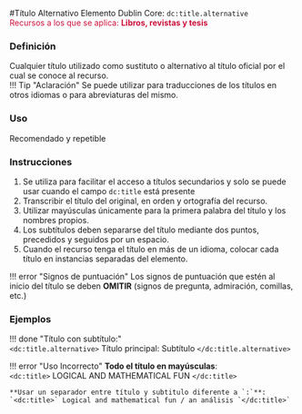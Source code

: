 #Título Alternativo
Elemento Dublin Core: `dc:title.alternative`  
<span style="color:#CD113B">Recursos a los que se aplica: __Libros, revistas y tesis__ </span>  

### __Definición__
Cualquier título utilizado como sustituto o alternativo al título oficial por el cual se conoce al recurso.  
!!! Tip "Aclaración"
    Se puede utilizar para traducciones de los títulos en otros idiomas o para abreviaturas del mismo.
      

### __Uso__
Recomendado y repetible  

### __Instrucciones__
1. Se utiliza para facilitar el acceso a títulos secundarios y solo se puede usar cuando el campo `dc:title` está presente 
2. Transcribir el título del original, en orden y ortografía del recurso. 
3. Utilizar mayúsculas únicamente para la primera palabra del título y los nombres propios. 
4. Los subtítulos deben   separarse del título mediante dos puntos, precedidos y seguidos por un espacio. 
5. Cuando el recurso tenga el título en más de un idioma, colocar cada título en instancias separadas del elemento. 

!!! error "Signos de puntuación"
    Los signos de puntuación que estén al inicio del título se deben **OMITIR**  (signos de pregunta, admiración, comillas, etc.)

### __Ejemplos__

!!! done "Título con subtítulo:"  
    `<dc:title.alternative>` Título principal: Subtítulo `</dc:title.alternative>`    


!!! error "Uso Incorrecto"
    **Todo el título en mayúsculas**:  
    `<dc:title>` LOGICAL AND MATHEMATICAL FUN `</dc:title>`  

    **Usar un separador entre título y subtitulo diferente a `:`**:  
    `<dc:title>` Logical and mathematical fun / an análisis `</dc:title>`

